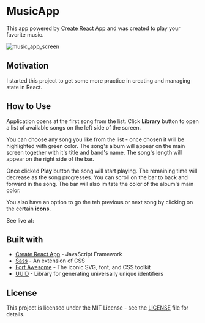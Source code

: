 # MusicApp

This app powered by [Create React App](https://github.com/facebook/create-react-app) and was created to play your favorite music. 

![music_app_screen](./musicplayer1.png)

## Motivation

I started this project to get some more practice in creating and managing state in React. 

## How to Use

Application opens at the first song from the list. Click **Library** button to open a list of available songs on the left side of the screen.

You can choose any song you like from the list - once chosen it will be highlighted with green color. The song's album will appear on the main screen together with it's title and band's name. The song's length will appear on the right side of the bar.

Once clicked **Play** button the song will start playing. The remaining time will decrease as the song progresses. You can scroll on the bar to back and forward in the song. The bar will also imitate the color of the album's main color.

You also have an option to go the teh previous or next song by clicking on the certain **icons**. 

See live at: 

## Built with

- [Create React App](https://github.com/facebook/create-react-app) - JavaScript Framework
- [Sass](https://github.com/sass/sass) - An extension of CSS
- [Fort Awesome](https://fortawesome.com/) - The iconic SVG, font, and CSS toolkit
- [UUID](https://www.npmjs.com/package/uuid) - Library for generating universally unique identifiers

## License

This project is licensed under the MIT License - see the [LICENSE](LICENSE) file for details.
